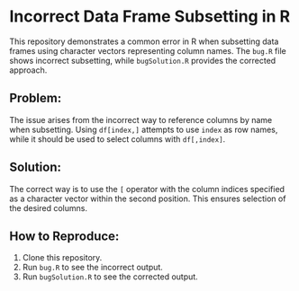 # Incorrect Data Frame Subsetting in R

This repository demonstrates a common error in R when subsetting data frames using character vectors representing column names.  The `bug.R` file shows incorrect subsetting, while `bugSolution.R` provides the corrected approach.

## Problem:
The issue arises from the incorrect way to reference columns by name when subsetting.  Using `df[index,]` attempts to use `index` as row names, while it should be used to select columns with `df[,index]`. 

## Solution:
The correct way is to use the `[` operator with the column indices specified as a character vector within the second position. This ensures selection of the desired columns.

## How to Reproduce:
1. Clone this repository.
2. Run `bug.R` to see the incorrect output.
3. Run `bugSolution.R` to see the corrected output.
